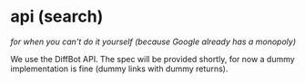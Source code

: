# api (search)
_for when you can't do it yourself (because Google already has a monopoly)_

We use the DiffBot API. The spec will be provided shortly, for now a dummy implementation is fine (dummy links with dummy returns).